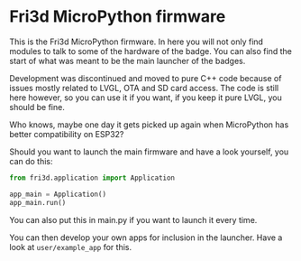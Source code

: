 # Fri3d MicroPython firmware

This is the Fri3d MicroPython firmware. In here you will not only find modules to talk to some of the hardware of the
badge. You can also find the start of what was meant to be the main launcher of the badges.

Development was discontinued and moved to pure C++ code because of issues mostly related to LVGL, OTA and SD card
access. The code is still here however, so you can use it if you want, if you keep it pure LVGL, you should be fine.

Who knows, maybe one day it gets picked up again when MicroPython has better compatibility on ESP32?

Should you want to launch the main firmware and have a look yourself, you can do this:

```python
from fri3d.application import Application

app_main = Application()
app_main.run()
```

You can also put this in main.py if you want to launch it every time.

You can then develop your own apps for inclusion in the launcher. Have a look at `user/example_app` for this.
